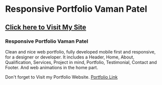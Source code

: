 # Responsive Portfolio Vaman Patel

## [Click here to Visit My Site](https://youtu.be/BS6blX035NM)

### Responsive Portfolio Vaman Patel

Clean and nice web portfolio, fully developed mobile first and responsive, for a designer or developer. It includes a Header, Home, About, Qualification, Services, Project in mind, Portfolio, Testimonial, Contact and Footer. And web animations in the home part.

Don't forget to Visit my Portfolio Website.
[Portfolio Link](https://www.youtube.com/c/Bedimcode)

